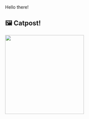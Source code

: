 Hello there!



## 🖼️ Catpost!

<sub>
    <img src="https://cdn2.thecatapi.com/images/87m.gif" height="256">
</sub>

